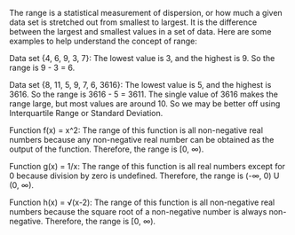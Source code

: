 The range is a statistical measurement of dispersion, or how much a given data set is stretched out from smallest to largest. It is the difference between the largest and smallest values in a set of data. Here are some examples to help understand the concept of range:

Data set {4, 6, 9, 3, 7}: The lowest value is 3, and the highest is 9. So the range is 9 - 3 = 6.

Data set {8, 11, 5, 9, 7, 6, 3616}: The lowest value is 5, and the highest is 3616. So the range is 3616 - 5 = 3611. The single value of 3616 makes the range large, but most values are around 10. So we may be better off using Interquartile Range or Standard Deviation.

Function f(x) = x^2: The range of this function is all non-negative real numbers because any non-negative real number can be obtained as the output of the function. Therefore, the range is [0, ∞).

Function g(x) = 1/x: The range of this function is all real numbers except for 0 because division by zero is undefined. Therefore, the range is (-∞, 0) U (0, ∞).

Function h(x) = √(x-2): The range of this function is all non-negative real numbers because the square root of a non-negative number is always non-negative. Therefore, the range is [0, ∞).

